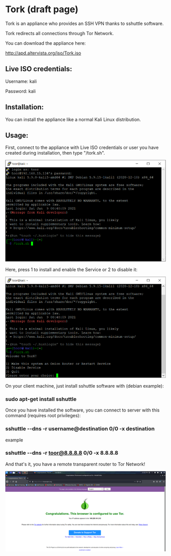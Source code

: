 # Tork (draft page)

Tork is an appliance who provides an SSH VPN thanks to sshuttle software.

Tork redirects all connections through Tor Network.

You can download the appliance here:

http://apd.altervista.org/iso/Tork.iso

## Live ISO credentials:

Username: kali

Password: kali

## Installation:

You can install the appliance like a normal Kali Linux distribution.

## Usage:

First, connect to the appliance with Live ISO credentials or user you have created during installation, then type "/tork.sh".

![connect](https://github.com/randomtable/ToorLink/blob/main/img/img-1.png)

Here, press 1 to install and enable the Service or 2 to disable it:

![script](https://github.com/randomtable/ToorLink/blob/main/img/img-2.png)

On your client machine, just install sshuttle software with (debian example):

### sudo apt-get install sshuttle

Once you have installed the software, you can connect to server with this command (requires root privileges):

### sshuttle --dns -r username@destination 0/0 -x destination

example

### sshuttle --dns -r toor@8.8.8.8 0/0 -x 8.8.8.8

And that's it, you have a remote transparent router to Tor Network!

![tor](https://github.com/randomtable/ToorLink/blob/main/img/img-3.PNG)
